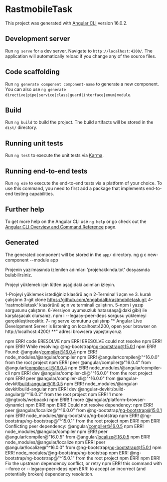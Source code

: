 # RastmobileTask

This project was generated with [Angular CLI](https://github.com/angular/angular-cli) version 16.0.2.

## Development server

Run `ng serve` for a dev server. Navigate to `http://localhost:4200/`. The application will automatically reload if you change any of the source files.

## Code scaffolding

Run `ng generate component component-name` to generate a new component. You can also use `ng generate directive|pipe|service|class|guard|interface|enum|module`.

## Build

Run `ng build` to build the project. The build artifacts will be stored in the `dist/` directory.

## Running unit tests

Run `ng test` to execute the unit tests via [Karma](https://karma-runner.github.io).

## Running end-to-end tests

Run `ng e2e` to execute the end-to-end tests via a platform of your choice. To use this command, you need to first add a package that implements end-to-end testing capabilities.

## Further help

To get more help on the Angular CLI use `ng help` or go check out the [Angular CLI Overview and Command Reference](https://angular.io/cli) page.


## Generated

The generated component will be stored in the `app/` directory.
ng g c new-component --module app

Projenin yazılmasında izlenilen adımları 'projehakkinda.txt' dosyasında bulabilirsiniz.

Projeyi yüklemek için lütfen aşağıdaki adımları izleyin.

1-Projeyi yüklemek istediğiniz klasörü açın
2-Terminal'i açın ve 3. kuralı çalıştırın
3-git clone https://github.com/engabdalb/rastmobiletask.git
4-'rastmobiletask' klasörünü açın ve terminali çalıştırın.
5-npm i yazıp sorgusunu çalıştırın.
6-Versiyon uyumsuzluk hatası(aşağıdaki gibi) ile karşılaşacak olursanız. npm i --legacy-peer-deps sorgusu yüklemeyi gerçekleştirecektir.
7- ng serve komutunu çalıştırıp  "* Angular Live Development Server is listening on localhost:4200, open your browser on http://localhost:4200/ **" adresi browsera yapıştırıyoruz.


npm ERR! code ERESOLVE
npm ERR! ERESOLVE could not resolve
npm ERR! 
npm ERR! While resolving: @ng-bootstrap/ng-bootstrap@15.0.1
npm ERR! Found: @angular/compiler@16.0.4
npm ERR! node_modules/@angular/compiler
npm ERR!   @angular/compiler@"^16.0.0" from the root project
npm ERR!   peer @angular/compiler@"16.0.4" from @angular/compiler-cli@16.0.4
npm ERR!   node_modules/@angular/compiler-cli
npm ERR!     dev @angular/compiler-cli@"^16.0.0" from the root project
npm ERR!     peer @angular/compiler-cli@"^16.0.0" from @angular-devkit/build-angular@16.0.5
npm ERR!     node_modules/@angular-devkit/build-angular
npm ERR!       dev @angular-devkit/build-angular@"^16.0.2" from the root project
npm ERR!     1 more (@ngtools/webpack)
npm ERR!   1 more (@angular/platform-browser-dynamic)
npm ERR!
npm ERR! Could not resolve dependency:
npm ERR! peer @angular/localize@"^16.0.0" from @ng-bootstrap/ng-bootstrap@15.0.1
npm ERR! node_modules/@ng-bootstrap/ng-bootstrap
npm ERR!   @ng-bootstrap/ng-bootstrap@"^15.0.1" from the root project
npm ERR! 
npm ERR! Conflicting peer dependency: @angular/compiler@16.0.5
npm ERR! node_modules/@angular/compiler
npm ERR!   peer @angular/compiler@"16.0.5" from @angular/localize@16.0.5
npm ERR!   node_modules/@angular/localize
npm ERR!     peer @angular/localize@"^16.0.0" from @ng-bootstrap/ng-bootstrap@15.0.1
npm ERR!     node_modules/@ng-bootstrap/ng-bootstrap
npm ERR!       @ng-bootstrap/ng-bootstrap@"^15.0.1" from the root project
npm ERR!
npm ERR! Fix the upstream dependency conflict, or retry
npm ERR! this command with --force or --legacy-peer-deps
npm ERR! to accept an incorrect (and potentially broken) dependency resolution.




